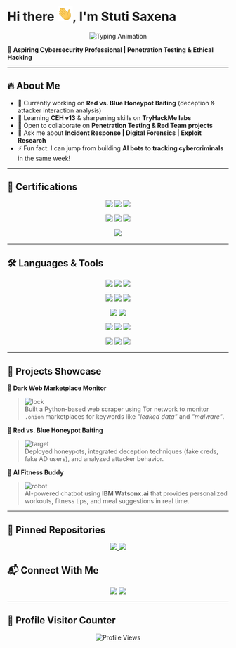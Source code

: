 # Hi there <img src="https://raw.githubusercontent.com/ABSphreak/ABSphreak/master/gifs/Hi.gif" width="35px">, I'm Stuti Saxena  

<p align="center">
  <img src="https://readme-typing-svg.herokuapp.com?size=28&duration=4000&color=FF5733&center=true&vCenter=true&width=800&lines=Penetration+Tester+|+Red+Teamer" alt="Typing Animation">
</p>  

🚀 **Aspiring Cybersecurity Professional | Penetration Testing & Ethical Hacking**  

---

## 🔥 About Me  
- 🔭 Currently working on **Red vs. Blue Honeypot Baiting** (deception & attacker interaction analysis)  
- 🌱 Learning **CEH v13** & sharpening skills on **TryHackMe labs**  
- 🤝 Open to collaborate on **Penetration Testing & Red Team projects**  
- 💬 Ask me about **Incident Response | Digital Forensics | Exploit Research**  
- ⚡ Fun fact: I can jump from building **AI  bots** to **tracking cybercriminals** in the same week!  

---

## 📜 Certifications  

<p align="center">
  <img src="https://img.shields.io/badge/Google%20Cybersecurity%20Certificate-4285F4?style=for-the-badge&logo=google&logoColor=white"/>  
  <img src="https://img.shields.io/badge/ISRO%20Geodata%20Processing%20with%20Python%20%26%20ML-FF6F00?style=for-the-badge&logo=python&logoColor=white"/>  
  <img src="https://img.shields.io/badge/EC--Council%20CEH%20v13%20(In%20Progress)-FF0000?style=for-the-badge&logo=ec-council&logoColor=white"/>  
</p>  

<p align="center">
  <img src="https://img.shields.io/badge/TryHackMe%20Labs%20(PenTesting%20%26%20CTFs)-2E8B57?style=for-the-badge&logo=tryhackme&logoColor=white"/>  
  <img src="https://img.shields.io/badge/EC--Council%20Android%20Bug%20Bounty%20Hunting-FF8C00?style=for-the-badge&logo=android&logoColor=white"/>  
  <img src="https://img.shields.io/badge/EC--Council%20Dark%20Web%20%26%20Cryptocurrency-000000?style=for-the-badge&logo=tor-project&logoColor=white"/>  
</p>  

<p align="center">
  <img src="https://img.shields.io/badge/IBM%20AI%20%26%20Cloud%20Specialist-1261FE?style=for-the-badge&logo=ibm&logoColor=white"/>  
</p>  

---

## 🛠️ Languages & Tools  

<p align="center">  
  <!-- Row 1 -->
  <img src="https://img.shields.io/badge/Nmap-00BFFF?style=for-the-badge&logo=linux&logoColor=white"/>  
  <img src="https://img.shields.io/badge/Wireshark-1679A7?style=for-the-badge&logo=wireshark&logoColor=white"/>  
  <img src="https://img.shields.io/badge/Burp%20Suite-F58025?style=for-the-badge&logo=burpsuite&logoColor=white"/>  
</p>  

<p align="center">  
  <!-- Row 2 -->
  <img src="https://img.shields.io/badge/Metasploit-3C3C3D?style=for-the-badge&logo=metasploit&logoColor=white"/>  
  <img src="https://img.shields.io/badge/John%20the%20Ripper-FFD700?style=for-the-badge&logo=key&logoColor=black"/>  
  <img src="https://img.shields.io/badge/FTK%20(Forensic%20Toolkit)-000000?style=for-the-badge&logo=windows&logoColor=white"/>  
</p>  

<p align="center">  
  <!-- Row 3 -->
  <img src="https://img.shields.io/badge/SET%20(Social%20Engineering%20Toolkit)-FF0000?style=for-the-badge&logo=redhat&logoColor=white"/>  
  <img src="https://img.shields.io/badge/Shodan-FF0000?style=for-the-badge&logo=shodan&logoColor=white"/>  
</p>  

<p align="center">  
  <!-- Row 4 -->
  <img src="https://img.shields.io/badge/Python-3776AB?style=for-the-badge&logo=python&logoColor=white"/>  
  <img src="https://img.shields.io/badge/SQL-336791?style=for-the-badge&logo=postgresql&logoColor=white"/>  
  <img src="https://img.shields.io/badge/Git-F05032?style=for-the-badge&logo=git&logoColor=white"/>  
</p>  

<p align="center">  
  <!-- Row 5 -->
  <img src="https://img.shields.io/badge/Docker-2496ED?style=for-the-badge&logo=docker&logoColor=white"/>  
  <img src="https://img.shields.io/badge/IBM%20Cloud-1261FE?style=for-the-badge&logo=ibm&logoColor=white"/>  
  <img src="https://img.shields.io/badge/AWS-FF9900?style=for-the-badge&logo=amazonaws&logoColor=white"/>  
</p>  

---

## 🚀 Projects Showcase  

🔐 **Dark Web Marketplace Monitor**  
> ![lock](https://img.icons8.com/fluency/48/000000/lock.png)  
Built a Python-based web scraper using Tor network to monitor `.onion` marketplaces for keywords like *"leaked data"* and *"malware"*.  

🎯 **Red vs. Blue Honeypot Baiting**  
> ![target](https://img.icons8.com/fluency/48/000000/target.png)  
Deployed honeypots, integrated deception techniques (fake creds, fake AD users), and analyzed attacker behavior.  

🤖 **AI Fitness Buddy**  
> ![robot](https://img.icons8.com/fluency/48/000000/robot-2.png)  
AI-powered chatbot using **IBM Watsonx.ai** that provides personalized workouts, fitness tips, and meal suggestions in real time.  

---

## 📌 Pinned Repositories  

<p align="center">
  <a href="https://github.com/stuti-19/Fitness_Buddy-">
    <img src="https://github-readme-stats.vercel.app/api/pin/?username=stuti-19&repo=Fitness_Buddy-&theme=radical" />
  </a>
  <a href="https://github.com/stuti-19/GuestGrove">
    <img src="https://github-readme-stats.vercel.app/api/pin/?username=stuti-19&repo=GuestGrove&theme=radical" />
  </a>
</p>  


## 📬 Connect With Me  

<p align="center">
  <a href="mailto:stutisaxena337@gmail.com"><img src="https://img.shields.io/badge/Email-D14836?style=for-the-badge&logo=gmail&logoColor=white"/></a>  
  <a href="https://www.linkedin.com/in/stuti-19-saxena"><img src="https://img.shields.io/badge/LinkedIn-0077B5?style=for-the-badge&logo=linkedin&logoColor=white"/></a>  
</p>  

---

## 👀 Profile Visitor Counter  

<p align="center">
  <img src="https://komarev.com/ghpvc/?username=YOUR_GITHUB_USERNAME&label=Profile%20Views&color=blueviolet&style=for-the-badge" alt="Profile Views" />
</p>  
